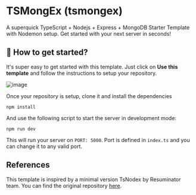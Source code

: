 # TSMongEx (tsmongex)
A superquick TypeScript + Nodejs + Express + MongoDB Starter Template with Nodemon setup. Get started with your next server in seconds! 

## 🚀 How to get started?

It's super easy to get started with this template. Just click on __Use this template__ and follow the instructions to setup your repository.

![image](https://user-images.githubusercontent.com/30192068/119990721-4e2eb800-bfe6-11eb-960b-d120783cc5c2.png)

Once your repository is setup, clone it and install the dependencies

```shell
npm install
```

And use the following script to start the server in development mode:

```shell
npm run dev
```

This will run your server on `PORT: 5000`. Port is defined in `index.ts` and you can change it to any valid port.

## References

This template is inspired by a minimal version TsNodex by Resuminator team. You can find the original repository [here](https://github.com/resuminator/tsnodex).